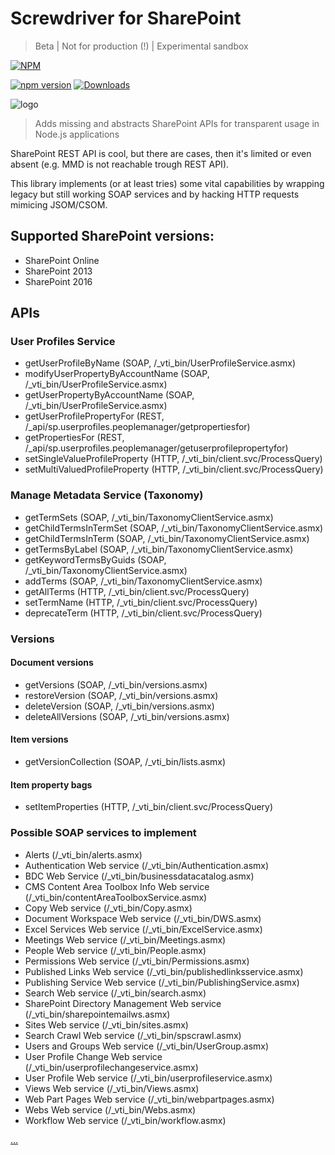 # Screwdriver for SharePoint

> Beta | Not for production (!) | Experimental sandbox

[![NPM](https://nodei.co/npm/sp-screwdriver.png?mini=true&downloads=true&downloadRank=true&stars=true)](https://nodei.co/npm/sp-screwdriver/)

[![npm version](https://badge.fury.io/js/sp-screwdriver.svg)](https://badge.fury.io/js/sp-screwdriver)
[![Downloads](https://img.shields.io/npm/dm/sp-screwdriver.svg)](https://www.npmjs.com/package/sp-screwdriver)

![logo](https://github.com/koltyakov/sp-screwdriver/blob/master/doc/img/screwdriver-logo.png?raw=true)

> Adds missing and abstracts SharePoint APIs for transparent usage in Node.js applications

SharePoint REST API is cool, but there are cases, then it's limited or even absent (e.g. MMD is not reachable trough REST API). 

This library implements (or at least tries) some vital capabilities by wrapping legacy but still working SOAP services and by hacking HTTP requests mimicing JSOM/CSOM.

## Supported SharePoint versions:
- SharePoint Online
- SharePoint 2013
- SharePoint 2016

## APIs

### User Profiles Service

- getUserProfileByName (SOAP, /_vti_bin/UserProfileService.asmx)
- modifyUserPropertyByAccountName (SOAP, /_vti_bin/UserProfileService.asmx)
- getUserPropertyByAccountName (SOAP, /_vti_bin/UserProfileService.asmx)
- getUserProfilePropertyFor (REST, /_api/sp.userprofiles.peoplemanager/getpropertiesfor)
- getPropertiesFor (REST, /_api/sp.userprofiles.peoplemanager/getuserprofilepropertyfor)
- setSingleValueProfileProperty (HTTP, /_vti_bin/client.svc/ProcessQuery)
- setMultiValuedProfileProperty (HTTP, /_vti_bin/client.svc/ProcessQuery)

### Manage Metadata Service (Taxonomy)

- getTermSets (SOAP, /_vti_bin/TaxonomyClientService.asmx)
- getChildTermsInTermSet (SOAP, /_vti_bin/TaxonomyClientService.asmx)
- getChildTermsInTerm (SOAP, /_vti_bin/TaxonomyClientService.asmx)
- getTermsByLabel (SOAP, /_vti_bin/TaxonomyClientService.asmx)
- getKeywordTermsByGuids (SOAP, /_vti_bin/TaxonomyClientService.asmx)
- addTerms (SOAP, /_vti_bin/TaxonomyClientService.asmx)
- getAllTerms (HTTP, /_vti_bin/client.svc/ProcessQuery)
- setTermName (HTTP, /_vti_bin/client.svc/ProcessQuery)
- deprecateTerm (HTTP, /_vti_bin/client.svc/ProcessQuery)

### Versions

#### Document versions

- getVersions (SOAP, /_vti_bin/versions.asmx)
- restoreVersion (SOAP, /_vti_bin/versions.asmx)
- deleteVersion (SOAP, /_vti_bin/versions.asmx)
- deleteAllVersions (SOAP, /_vti_bin/versions.asmx)

#### Item versions

- getVersionCollection (SOAP, /_vti_bin/lists.asmx)

#### Item property bags

- setItemProperties (HTTP, /_vti_bin/client.svc/ProcessQuery)

### Possible SOAP services to implement

- Alerts (/_vti_bin/alerts.asmx)
- Authentication Web service (/_vti_bin/Authentication.asmx)
- BDC Web Service (/_vti_bin/businessdatacatalog.asmx)
- CMS Content Area Toolbox Info Web service (/_vti_bin/contentAreaToolboxService.asmx)
- Copy Web service (/_vti_bin/Copy.asmx)
- Document Workspace Web service (/_vti_bin/DWS.asmx)
- Excel Services Web service (/_vti_bin/ExcelService.asmx)
- Meetings Web service (/_vti_bin/Meetings.asmx)
- People Web service (/_vti_bin/People.asmx)
- Permissions Web service (/_vti_bin/Permissions.asmx)
- Published Links Web service (/_vti_bin/publishedlinksservice.asmx)
- Publishing Service Web service (/_vti_bin/PublishingService.asmx)
- Search Web service (/_vti_bin/search.asmx)
- SharePoint Directory Management Web service (/_vti_bin/sharepointemailws.asmx)
- Sites Web service (/_vti_bin/sites.asmx)
- Search Crawl Web service (/_vti_bin/spscrawl.asmx)
- Users and Groups Web service (/_vti_bin/UserGroup.asmx)
- User Profile Change Web service (/_vti_bin/userprofilechangeservice.asmx)
- User Profile Web service (/_vti_bin/userprofileservice.asmx)
- Views Web service (/_vti_bin/Views.asmx)
- Web Part Pages Web service (/_vti_bin/webpartpages.asmx)
- Webs Web service (/_vti_bin/Webs.asmx)
- Workflow Web service (/_vti_bin/workflow.asmx)

[...](https://msdn.microsoft.com/en-us/library/office/bb862916(v=office.12).aspx)